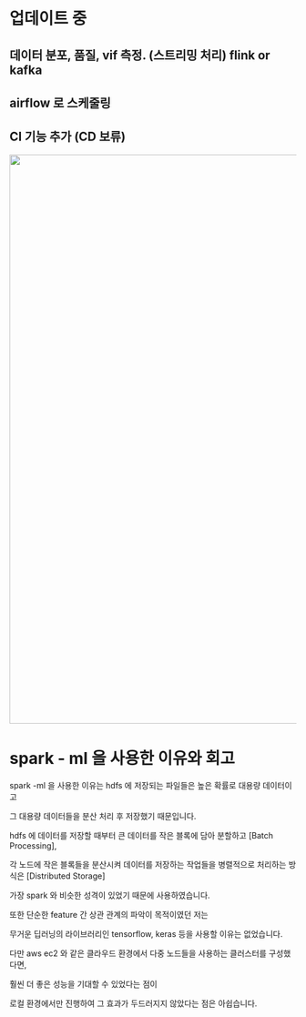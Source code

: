 # 업데이트 중

## 데이터 분포, 품질, vif 측정. (스트리밍 처리) flink or kafka

## airflow 로 스케줄링

## CI 기능 추가 (CD 보류)


<img src = 'https://drive.google.com/uc?id=1TS96t88hQhvmoCO2wUyb5loyaM9SLLPu' width = 900 height = 1000>


# spark - ml 을 사용한 이유와 회고

spark -ml 을 사용한 이유는 hdfs 에 저장되는 파일들은 높은 확률로 대용량 데이터이고 

그 대용량 데이터들을 분산 처리 후 저장했기 때문입니다.

hdfs 에 데이터를 저장할 때부터 큰 데이터를 작은 블록에 담아 분할하고 [Batch Processing],

각 노드에 작은 블록들을 분산시켜 데이터를 저장하는 작업들을 병렬적으로 처리하는 방식은 [Distributed Storage] 

가장 spark 와 비슷한 성격이 있었기 때문에 사용하였습니다.

또한 단순한 feature 간 상관 관계의 파악이 목적이였던 저는 

무거운 딥러닝의 라이브러리인 tensorflow, keras 등을 사용할 이유는 없었습니다.

다만 aws ec2 와 같은 클라우드 환경에서 다중 노드들을 사용하는 클러스터를 구성했다면,

훨씬 더 좋은 성능을 기대할 수 있었다는 점이 

로컬 환경에서만 진행하여 그 효과가 두드러지지 않았다는 점은 아쉽습니다. 
